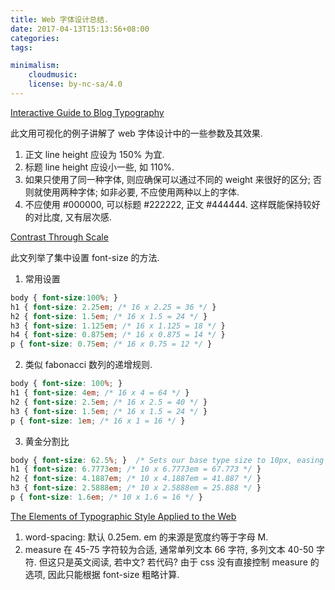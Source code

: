 ```yaml
---
title: Web 字体设计总结.
date: 2017-04-13T15:13:56+08:00
categories:
tags:

minimalism:
    cloudmusic:
    license: by-nc-sa/4.0
---
```


[Interactive Guide to Blog Typography](http://www.kaikkonendesign.fi/typography/)

此文用可视化的例子讲解了 web 字体设计中的一些参数及其效果.
1. 正文 line height 应设为 150% 为宜.
2. 标题 line height 应设小一些, 如 110%.
3. 如果只使用了同一种字体, 则应确保可以通过不同的 weight 来很好的区分;
否则就使用两种字体; 如非必要, 不应使用两种以上的字体.
4. 不应使用 #000000, 可以标题 #222222, 正文 #444444. 这样既能保持较好的对比度,
又有层次感.


[Contrast Through Scale](http://typecast.com/blog/contrast-through-scale)

此文列举了集中设置 font-size 的方法.
1. 常用设置

``` css
body { font-size:100%; }
h1 { font-size: 2.25em; /* 16 x 2.25 = 36 */ }
h2 { font-size: 1.5em; /* 16 x 1.5 = 24 */ }
h3 { font-size: 1.125em; /* 16 x 1.125 = 18 */ }
h4 { font-size: 0.875em; /* 16 x 0.875 = 14 */ }
p { font-size: 0.75em; /* 16 x 0.75 = 12 */ }
```

2. 类似 fabonacci 数列的递增规则. 

``` css
body { font-size: 100%; }
h1 { font-size: 4em; /* 16 x 4 = 64 */ }
h2 { font-size: 2.5em; /* 16 x 2.5 = 40 */ }
h3 { font-size: 1.5em; /* 16 x 1.5 = 24 */ }
p { font-size: 1em; /* 16 x 1 = 16 */ }
```

3. 黄金分割比

``` css
body { font-size: 62.5%; }  /* Sets our base type size to 10px, easing the maths. */
h1 { font-size: 6.7773em; /* 10 x 6.7773em = 67.773 */ }
h2 { font-size: 4.1887em; /* 10 x 4.1887em = 41.887 */ }
h3 { font-size: 2.5888em; /* 10 x 2.5888em = 25.888 */ }
p { font-size: 1.6em; /* 10 x 1.6 = 16 */ }
```

[The Elements of Typographic Style Applied to the Web](http://webtypography.net/)

1. word-spacing: 默认 0.25em. em 的来源是宽度约等于字母 M.
2. measure 在 45-75 字符较为合适, 通常单列文本 66 字符, 多列文本 40-50 字符.
但这只是英文阅读, 若中文? 若代码?
由于 css 没有直接控制 measure 的选项, 因此只能根据 font-size 粗略计算.
